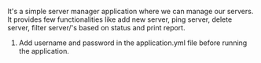 It's a simple server manager application where we can manage our servers. It provides few functionalities like add new server, ping server, delete server, filter server/'s based on status and print report.
1. Add username and password in the application.yml file before running the application.
